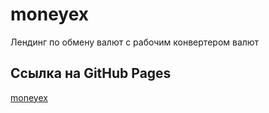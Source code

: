 # moneyex
Лендинг по обмену валют c рабочим конвертером валют
## Ссылка на GitHub Pages
[moneyex](https://slawaslawa.github.io/moneyex/)
